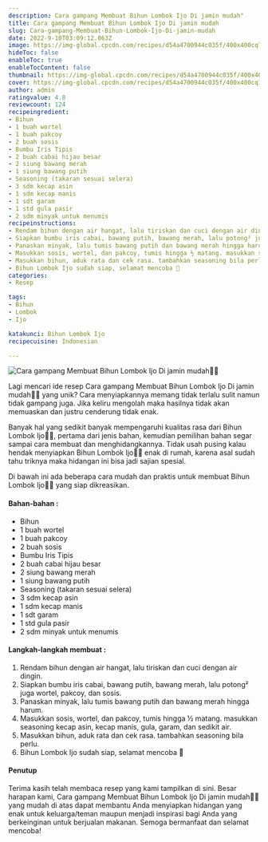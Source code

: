 ```yaml
---
description: Cara gampang Membuat Bihun Lombok Ijo Di jamin mudah"
title: Cara gampang Membuat Bihun Lombok Ijo Di jamin mudah
slug: Cara-gampang-Membuat-Bihun-Lombok-Ijo-Di-jamin-mudah
date: 2022-9-10T03:09:12.063Z
image: https://img-global.cpcdn.com/recipes/d54a4700944c035f/400x400cq70/photo.jpg
hideToc: false
enableToc: true
enableTocContent: false
thumbnail: https://img-global.cpcdn.com/recipes/d54a4700944c035f/400x400cq70/photo.jpg
cover: https://img-global.cpcdn.com/recipes/d54a4700944c035f/400x400cq70/photo.jpg
author: admin
ratingvalue: 4.8
reviewcount: 124
recipeingredient:
- Bihun
- 1 buah wortel
- 1 buah pakcoy
- 2 buah sosis
- Bumbu Iris Tipis
- 2 buah cabai hijau besar
- 2 siung bawang merah
- 1 siung bawang putih
- Seasoning (takaran sesuai selera)
- 3 sdm kecap asin
- 1 sdm kecap manis
- 1 sdt garam
- 1 std gula pasir
- 2 sdm minyak untuk menumis
recipeinstructions:
- Rendam bihun dengan air hangat, lalu tiriskan dan cuci dengan air dingin.
- Siapkan bumbu iris cabai, bawang putih, bawang merah, lalu potong² juga wortel, pakcoy, dan sosis.
- Panaskan minyak, lalu tumis bawang putih dan bawang merah hingga harum.
- Masukkan sosis, wortel, dan pakcoy, tumis hingga ½ matang. masukkan seasoning kecap asin, kecap manis, gula, garam, dan sedikit air.
- Masukkan bihun, aduk rata dan cek rasa. tambahkan seasoning bila perlu.
- Bihun Lombok Ijo sudah siap, selamat mencoba 🤗
categories:
- Resep

tags:
- Bihun
- Lombok
- Ijo

katakunci: Bihun Lombok Ijo
recipecuisine: Indonesian

---
```


![Cara gampang Membuat Bihun Lombok Ijo Di jamin mudah👩‍🍳](https://img-global.cpcdn.com/recipes/d54a4700944c035f/400x400cq70/photo.jpg)

Lagi mencari ide resep Cara gampang Membuat Bihun Lombok Ijo Di jamin mudah👩‍🍳 yang unik? Cara menyiapkannya memang tidak terlalu sulit namun tidak gampang juga. Jika keliru mengolah maka hasilnya tidak akan memuaskan dan justru cenderung tidak enak.

Banyak hal yang sedikit banyak mempengaruhi kualitas rasa dari Bihun Lombok Ijo👩‍🍳, pertama dari jenis bahan, kemudian pemilihan bahan segar sampai cara membuat dan menghidangkannya. Tidak usah pusing kalau hendak menyiapkan Bihun Lombok Ijo👩‍🍳 enak di rumah, karena asal sudah tahu triknya maka hidangan ini bisa jadi sajian spesial.

Di bawah ini ada beberapa cara mudah dan praktis untuk membuat Bihun Lombok Ijo👩‍🍳 yang siap dikreasikan.

<!--inarticleads1-->

#### Bahan-bahan :

- Bihun
- 1 buah wortel
- 1 buah pakcoy
- 2 buah sosis
- Bumbu Iris Tipis
- 2 buah cabai hijau besar
- 2 siung bawang merah
- 1 siung bawang putih
- Seasoning (takaran sesuai selera)
- 3 sdm kecap asin
- 1 sdm kecap manis
- 1 sdt garam
- 1 std gula pasir
- 2 sdm minyak untuk menumis

<!--inarticleads2-->

#### Langkah-langkah membuat :

1. Rendam bihun dengan air hangat, lalu tiriskan dan cuci dengan air dingin.
1. Siapkan bumbu iris cabai, bawang putih, bawang merah, lalu potong² juga wortel, pakcoy, dan sosis.
1. Panaskan minyak, lalu tumis bawang putih dan bawang merah hingga harum.
1. Masukkan sosis, wortel, dan pakcoy, tumis hingga ½ matang. masukkan seasoning kecap asin, kecap manis, gula, garam, dan sedikit air.
1. Masukkan bihun, aduk rata dan cek rasa. tambahkan seasoning bila perlu.
1. Bihun Lombok Ijo sudah siap, selamat mencoba 🤗

#### Penutup

Terima kasih telah membaca resep yang kami tampilkan di sini. Besar harapan kami, Cara gampang Membuat Bihun Lombok Ijo Di jamin mudah👩‍🍳 yang mudah di atas dapat membantu Anda menyiapkan hidangan yang enak untuk keluarga/teman maupun menjadi inspirasi bagi Anda yang berkeinginan untuk berjualan makanan. Semoga bermanfaat dan selamat mencoba!